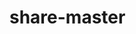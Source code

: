 # share-master

<div class="wrap">
   <img scr="">
   <img scr="">
   <img scr="">
   <img scr="">
</div>
